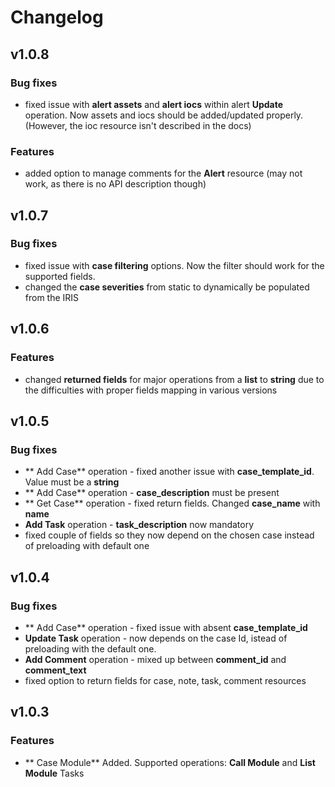 # Changelog

## v1.0.8


### Bug fixes

* fixed issue with **alert assets** and **alert iocs** within alert **Update** operation. Now assets and iocs should be added/updated properly. (However, the ioc resource isn't described in the docs)

### Features

* added option to manage comments for the **Alert** resource (may not work, as there is no API description though)


## v1.0.7


### Bug fixes

* fixed issue with **case filtering** options. Now the filter should work for the supported fields.
* changed  the **case severities** from static to dynamically be populated from the IRIS


## v1.0.6


### Features

* changed **returned fields** for major operations from a **list** to **string** due to the difficulties with proper fields mapping in various versions


## v1.0.5


### Bug fixes

* ** Add Case** operation - fixed another issue with **case_template_id**. Value must be a **string**
* ** Add Case** operation - **case_description** must be present
* ** Get Case** operation - fixed return fields. Changed **case_name** with **name**
* **Add Task** operation - **task_description** now mandatory
* fixed couple of fields so they now depend on the chosen case instead of preloading with default one


## v1.0.4


### Bug fixes

* ** Add Case** operation - fixed issue with absent **case_template_id**
* **Update Task** operation - now depends on the case Id, istead of preloading with the default one.
* **Add Comment** operation - mixed up between **comment_id** and **comment_text**
* fixed option to return fields for case, note, task, comment resources

## v1.0.3


### Features

* ** Case Module** Added. Supported operations: **Call Module** and **List Module** Tasks
